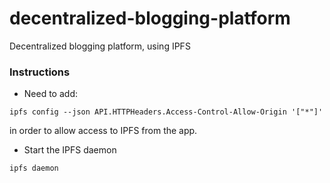 # decentralized-blogging-platform

Decentralized blogging platform, using IPFS



### Instructions

- Need to add:
```
ipfs config --json API.HTTPHeaders.Access-Control-Allow-Origin '["*"]'
```
in order to allow access to IPFS from the app.

- Start the IPFS daemon
```
ipfs daemon
```
